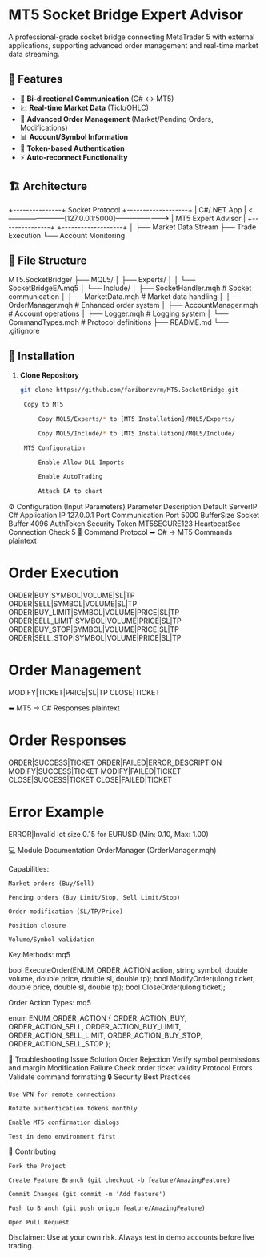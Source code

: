 # MT5 Socket Bridge Expert Advisor


A professional-grade socket bridge connecting MetaTrader 5 with external applications, supporting advanced order management and real-time market data streaming.

## 📌 Features

- 🔄 **Bi-directional Communication** (C# ↔ MT5)
- 💹 **Real-time Market Data** (Tick/OHLC)
- 🛒 **Advanced Order Management** (Market/Pending Orders, Modifications)
- 📊 **Account/Symbol Information**
- 🔐 **Token-based Authentication**
- ⚡ **Auto-reconnect Functionality**

## 🏗 Architecture

+---------------+ Socket Protocol +-------------------+
| C#/.NET App | <————————[127.0.0.1:5000]————————> | MT5 Expert Advisor |
+---------------+ +-------------------+
│
├── Market Data Stream
├── Trade Execution
└── Account Monitoring

## 📂 File Structure

MT5.SocketBridge/
├── MQL5/
│ ├── Experts/
│ │ └── SocketBridgeEA.mq5
│ └── Include/
│ ├── SocketHandler.mqh # Socket communication
│ ├── MarketData.mqh # Market data handling
│ ├── OrderManager.mqh # Enhanced order system
│ ├── AccountManager.mqh # Account operations
│ ├── Logger.mqh # Logging system
│ └── CommandTypes.mqh # Protocol definitions
├── README.md
└── .gitignore

## 🚀 Installation

1. **Clone Repository**
   ```bash
   git clone https://github.com/fariborzvrm/MT5.SocketBridge.git

    Copy to MT5

        Copy MQL5/Experts/* to [MT5 Installation]/MQL5/Experts/

        Copy MQL5/Include/* to [MT5 Installation]/MQL5/Include/

    MT5 Configuration

        Enable Allow DLL Imports

        Enable AutoTrading

        Attach EA to chart

⚙ Configuration (Input Parameters)
Parameter	Description	Default
ServerIP	C# Application IP	127.0.0.1
Port	Communication Port	5000
BufferSize	Socket Buffer	4096
AuthToken	Security Token	MT5SECURE123
HeartbeatSec	Connection Check	5
📡 Command Protocol
➡ C# → MT5 Commands
plaintext

# Order Execution
ORDER|BUY|SYMBOL|VOLUME|SL|TP
ORDER|SELL|SYMBOL|VOLUME|SL|TP
ORDER|BUY_LIMIT|SYMBOL|VOLUME|PRICE|SL|TP
ORDER|SELL_LIMIT|SYMBOL|VOLUME|PRICE|SL|TP
ORDER|BUY_STOP|SYMBOL|VOLUME|PRICE|SL|TP
ORDER|SELL_STOP|SYMBOL|VOLUME|PRICE|SL|TP

# Order Management
MODIFY|TICKET|PRICE|SL|TP
CLOSE|TICKET

⬅ MT5 → C# Responses
plaintext

# Order Responses
ORDER|SUCCESS|TICKET
ORDER|FAILED|ERROR_DESCRIPTION
MODIFY|SUCCESS|TICKET
MODIFY|FAILED|TICKET
CLOSE|SUCCESS|TICKET
CLOSE|FAILED|TICKET

# Error Example
ERROR|Invalid lot size 0.15 for EURUSD (Min: 0.10, Max: 1.00)

💻 Module Documentation
OrderManager (OrderManager.mqh)

Capabilities:

    Market orders (Buy/Sell)

    Pending orders (Buy Limit/Stop, Sell Limit/Stop)

    Order modification (SL/TP/Price)

    Position closure

    Volume/Symbol validation

Key Methods:
mq5

bool ExecuteOrder(ENUM_ORDER_ACTION action, string symbol, double volume, 
                 double price, double sl, double tp);
bool ModifyOrder(ulong ticket, double price, double sl, double tp);
bool CloseOrder(ulong ticket);

Order Action Types:
mq5

enum ENUM_ORDER_ACTION {
   ORDER_ACTION_BUY,
   ORDER_ACTION_SELL,
   ORDER_ACTION_BUY_LIMIT,
   ORDER_ACTION_SELL_LIMIT,
   ORDER_ACTION_BUY_STOP,
   ORDER_ACTION_SELL_STOP
};

🚨 Troubleshooting
Issue	Solution
Order Rejection	Verify symbol permissions and margin
Modification Failure	Check order ticket validity
Protocol Errors	Validate command formatting
🔒 Security Best Practices

    Use VPN for remote connections

    Rotate authentication tokens monthly

    Enable MT5 confirmation dialogs

    Test in demo environment first

🤝 Contributing

    Fork the Project

    Create Feature Branch (git checkout -b feature/AmazingFeature)

    Commit Changes (git commit -m 'Add feature')

    Push to Branch (git push origin feature/AmazingFeature)

    Open Pull Request

Disclaimer: Use at your own risk. Always test in demo accounts before live trading.
